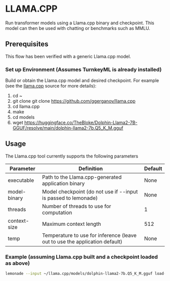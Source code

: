 # LLAMA.CPP

Run transformer models using a Llama.cpp binary and checkpoint. This model can then be used with chatting or benchmarks such as MMLU.

## Prerequisites

This flow has been verified with a generic Llama.cpp model.

### Set up Environment (Assumes TurnkeyML is already installed)

Build or obtain the Llama.cpp model and desired checkpoint.
For example (see the [llama.cpp](https://github.com/ggerganov/llama.cpp/blob/master/docs/build.md
) source for more details):
1. cd ~
1. git clone git clone https://github.com/ggerganov/llama.cpp
1. cd llama.cpp
1. make
1. cd models
1. wget https://huggingface.co/TheBloke/Dolphin-Llama2-7B-GGUF/resolve/main/dolphin-llama2-7b.Q5_K_M.gguf


## Usage

The Llama.cpp tool currently supports the following parameters

| Parameter    | Definition                                                                  | Default |
| ---------    | ----------------------------------------------------                        | ------- |
| executable   | Path to the Llama.cpp-generated application binary                          | None    |
| model-binary | Model checkpoint (do not use if --input is passed to lemonade)              | None    |
| threads      | Number of threads to use for computation                                    | 1       |
| context-size | Maximum context length                                                      | 512     |
| temp         | Temperature to use for inference (leave out to use the application default) | None    |

### Example (assuming Llama.cpp built and a checkpoint loaded as above)

```bash
lemonade --input ~/llama.cpp/models/dolphin-llama2-7b.Q5_K_M.gguf load-llama-cpp --executable ~/llama.cpp/llama-cli accuracy-mmlu --ntrain 5
```
